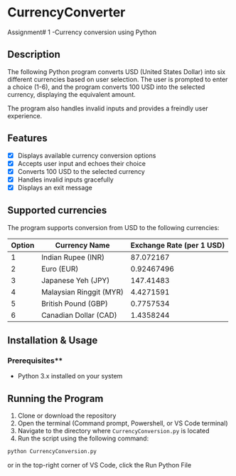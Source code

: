 # CurrencyConverter
Assignment# 1 -Currency conversion using Python

## Description
The following Python program converts USD (United States Dollar) into six different currencies based on user selection. The user is prompted to enter a choice (1-6), and the program converts 100 USD into the selected currency, displaying the equivalent amount.

The program also handles invalid inputs and provides a freindly user experience.

## Features
- [x] Displays available currency conversion options
- [x] Accepts user input and echoes their choice
- [x] Converts 100 USD to the selected currency
- [x] Handles invalid inputs gracefully
- [x] Displays an exit message

## Supported currencies
The program supports conversion from USD to the following currencies:

| Option | Currency Name           | Exchange Rate (per 1 USD) |
|--------|-------------------------|---------------------------|
|    1   | Indian Rupee (INR)      | 87.072167                 |
|    2   | Euro (EUR)              | 0.92467496                |
|    3   | Japanese Yeh (JPY)      | 147.41483                 |
|    4   | Malaysian Ringgit (MYR) | 4.4271591                 |
|    5   | British Pound (GBP)     | 0.7757534                 |
|    6   | Canadian Dollar (CAD)   | 1.4358244                 |             

## Installation & Usage

### Prerequisites** 
- Python 3.x installed on your system

## **Running the Program**
1. Clone or download the repository
2. Open the terminal (Command prompt, Powershell, or VS Code terminal)
3. Navigate to the directory where `CurrencyConversion.py` is located
4. Run the script using the following command:

```sh
python CurrencyConversion.py
```

or in the top-right corner of VS Code, click the Run Python File
